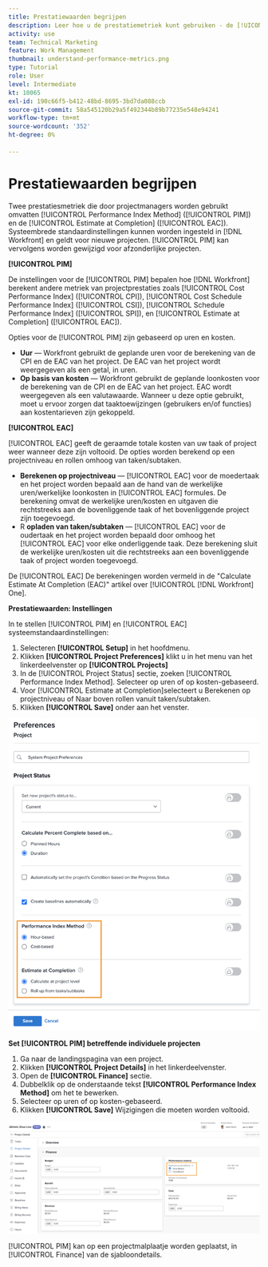 ```yaml
---
title: Prestatiewaarden begrijpen
description: Leer hoe u de prestatiemetriek kunt gebruiken - de [!UICONTROL Performance Index Method] ([!UICONTROL PIM]) en de [!UICONTROL Estimate at Completion] ([!UICONTROL EAC]).
activity: use
team: Technical Marketing
feature: Work Management
thumbnail: understand-performance-metrics.png
type: Tutorial
role: User
level: Intermediate
kt: 10065
exl-id: 190c66f5-b412-48bd-8695-3bd7da088ccb
source-git-commit: 58a545120b29a5f492344b89b77235e548e94241
workflow-type: tm+mt
source-wordcount: '352'
ht-degree: 0%

---
```


# Prestatiewaarden begrijpen

Twee prestatiesmetriek die door projectmanagers worden gebruikt omvatten [!UICONTROL Performance Index Method] ([!UICONTROL PIM]) en de [!UICONTROL Estimate at Completion] ([!UICONTROL EAC]). Systeembrede standaardinstellingen kunnen worden ingesteld in [!DNL Workfront] en geldt voor nieuwe projecten. [!UICONTROL PIM] kan vervolgens worden gewijzigd voor afzonderlijke projecten.

**[!UICONTROL PIM]**

De instellingen voor de [!UICONTROL PIM] bepalen hoe [!DNL Workfront] berekent andere metriek van projectprestaties zoals [!UICONTROL Cost Performance Index] ([!UICONTROL CPI]), [!UICONTROL Cost Schedule Performance Index] ([!UICONTROL CSI]), [!UICONTROL Schedule Performance Index] ([!UICONTROL SPI]), en [!UICONTROL Estimate at Completion] ([!UICONTROL EAC]).

Opties voor de [!UICONTROL PIM] zijn gebaseerd op uren en kosten.

* **Uur** — Workfront gebruikt de geplande uren voor de berekening van de CPI en de EAC van het project. De EAC van het project wordt weergegeven als een getal, in uren.
* **Op basis van kosten** — Workfront gebruikt de geplande loonkosten voor de berekening van de CPI en de EAC van het project. EAC wordt weergegeven als een valutawaarde. Wanneer u deze optie gebruikt, moet u ervoor zorgen dat taaktoewijzingen (gebruikers en/of functies) aan kostentarieven zijn gekoppeld.

**[!UICONTROL EAC]**

[!UICONTROL EAC] geeft de geraamde totale kosten van uw taak of project weer wanneer deze zijn voltooid. De opties worden berekend op een projectniveau en rollen omhoog van taken/subtaken.

* **Berekenen op projectniveau** — [!UICONTROL EAC] voor de moedertaak en het project worden bepaald aan de hand van de werkelijke uren/werkelijke loonkosten in [!UICONTROL EAC] formules. De berekening omvat de werkelijke uren/kosten en uitgaven die rechtstreeks aan de bovenliggende taak of het bovenliggende project zijn toegevoegd.
* R **opladen van taken/subtaken** — [!UICONTROL EAC] voor de oudertaak en het project worden bepaald door omhoog het [!UICONTROL EAC] voor elke onderliggende taak. Deze berekening sluit de werkelijke uren/kosten uit die rechtstreeks aan een bovenliggende taak of project worden toegevoegd.

De [!UICONTROL EAC] De berekeningen worden vermeld in de &quot;Calculate Estimate At Completion (EAC)&quot; <!-- link to article -->artikel over [!UICONTROL [!DNL Workfront] One].

**Prestatiewaarden: Instellingen**

In te stellen [!UICONTROL PIM] en [!UICONTROL EAC] systeemstandaardinstellingen:

1. Selecteren **[!UICONTROL Setup]** in het hoofdmenu.
1. Klikken **[!UICONTROL Project Preferences]** klikt u in het menu van het linkerdeelvenster op **[!UICONTROL Projects]**
1. In de [!UICONTROL Project Status] sectie, zoeken [!UICONTROL Performance Index Method]. Selecteer op uren of op kosten-gebaseerd.
1. Voor [!UICONTROL Estimate at Completion]selecteert u Berekenen op projectniveau of Naar boven rollen vanuit taken/subtaken.
1. Klikken **[!UICONTROL Save]** onder aan het venster.

![Een afbeelding van de [!UICONTROL Project Preferences] scherm](assets/setting-up-finances-1.png)

**Set [!UICONTROL PIM] betreffende individuele projecten**

1. Ga naar de landingspagina van een project.
1. Klikken **[!UICONTROL Project Details]** in het linkerdeelvenster.
1. Open de **[!UICONTROL Finance]** sectie.
1. Dubbelklik op de onderstaande tekst **[!UICONTROL Performance Index Method]** om het te bewerken.
1. Selecteer op uren of op kosten-gebaseerd.
1. Klikken **[!UICONTROL Save]** Wijzigingen die moeten worden voltooid.

![Een afbeelding van de [!UICONTROL Project Details] scherm](assets/setting-up-finances-2.png)

[!UICONTROL PIM] kan op een projectmalplaatje worden geplaatst, in [!UICONTROL Finance] van de sjabloondetails.
